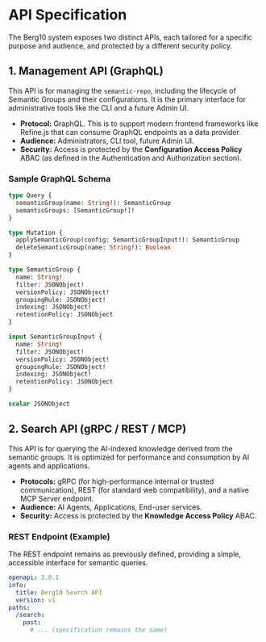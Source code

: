 # API Specification

The Berg10 system exposes two distinct APIs, each tailored for a specific purpose and audience, and protected by a different security policy.

## 1. Management API (GraphQL)

This API is for managing the `semantic-repo`, including the lifecycle of Semantic Groups and their configurations. It is the primary interface for administrative tools like the CLI and a future Admin UI.

-   **Protocol:** GraphQL. This is to support modern frontend frameworks like Refine.js that can consume GraphQL endpoints as a data provider.
-   **Audience:** Administrators, CLI tool, future Admin UI.
-   **Security:** Access is protected by the **Configuration Access Policy** ABAC (as defined in the Authentication and Authorization section).

### Sample GraphQL Schema

```graphql
type Query {
  semanticGroup(name: String!): SemanticGroup
  semanticGroups: [SemanticGroup!]!
}

type Mutation {
  applySemanticGroup(config: SemanticGroupInput!): SemanticGroup
  deleteSemanticGroup(name: String!): Boolean
}

type SemanticGroup {
  name: String!
  filter: JSONObject!
  versionPolicy: JSONObject!
  groupingRule: JSONObject!
  indexing: JSONObject!
  retentionPolicy: JSONObject
}

input SemanticGroupInput {
  name: String!
  filter: JSONObject!
  versionPolicy: JSONObject!
  groupingRule: JSONObject!
  indexing: JSONObject!
  retentionPolicy: JSONObject
}

scalar JSONObject
```

## 2. Search API (gRPC / REST / MCP)

This API is for querying the AI-indexed knowledge derived from the semantic groups. It is optimized for performance and consumption by AI agents and applications.

-   **Protocols:** gRPC (for high-performance internal or trusted communication), REST (for standard web compatibility), and a native MCP Server endpoint.
-   **Audience:** AI Agents, Applications, End-user services.
-   **Security:** Access is protected by the **Knowledge Access Policy** ABAC.

### REST Endpoint (Example)

The REST endpoint remains as previously defined, providing a simple, accessible interface for semantic queries.

```yaml
openapi: 3.0.1
info:
  title: Berg10 Search API
  version: v1
paths:
  /search:
    post:
      # ... (specification remains the same)
```
